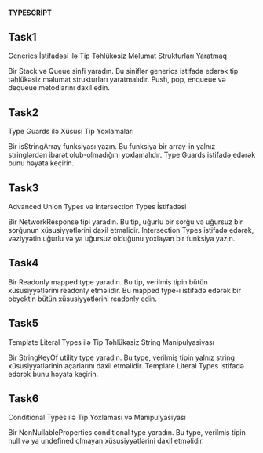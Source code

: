 ####  TYPESCRİPT

## Task1
Generics İstifadəsi ilə Tip Təhlükəsiz Məlumat Strukturları Yaratmaq

Bir Stack və Queue sinfi yaradın. Bu siniflər generics istifadə edərək tip təhlükəsiz məlumat strukturları yaratmalıdır. Push, pop, enqueue və dequeue metodlarını daxil edin.



## Task2
Type Guards ilə Xüsusi Tip Yoxlamaları

Bir isStringArray funksiyası yazın. Bu funksiya bir array-in yalnız stringlərdən ibarət olub-olmadığını yoxlamalıdır. Type Guards istifadə edərək bunu həyata keçirin.



## Task3
Advanced Union Types və Intersection Types İstifadəsi

Bir NetworkResponse tipi yaradın. Bu tip, uğurlu bir sorğu və uğursuz bir sorğunun xüsusiyyətlərini daxil etməlidir. Intersection Types istifadə edərək, vəziyyətin uğurlu və ya uğursuz olduğunu yoxlayan bir funksiya yazın.



## Task4
Bir Readonly<T> mapped type yaradın. Bu tip, verilmiş tipin bütün xüsusiyyətlərini readonly etməlidir. Bu mapped type-ı istifadə edərək bir obyektin bütün xüsusiyyətlərini readonly edin.



## Task5
Template Literal Types ilə Tip Təhlükəsiz String Manipulyasiyası

Bir StringKeyOf<T> utility type yaradın. Bu type, verilmiş tipin yalnız string xüsusiyyətlərinin açarlarını daxil etməlidir. Template Literal Types istifadə edərək bunu həyata keçirin.



## Task6
Conditional Types ilə Tip Yoxlaması və Manipulyasiyası

Bir NonNullableProperties<T> conditional type yaradın. Bu type, verilmiş tipin null və ya undefined olmayan xüsusiyyətlərini daxil etməlidir.

